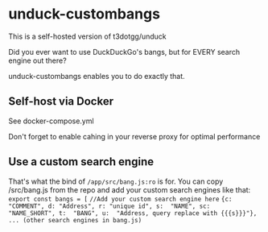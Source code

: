 # unduck-custombangs
This is a self-hosted version of t3dotgg/unduck

Did you ever want to use DuckDuckGo's bangs, but for EVERY search engine out there?

unduck-custombangs enables you to do exactly that.

## Self-host via Docker
See docker-compose.yml

Don't forget to enable cahing in your reverse proxy for optimal performance 

## Use a custom search engine
That's what the bind of `/app/src/bang.js:ro` is for.
You can copy /src/bang.js from the repo and add your custom search engines like that: 
`export const bangs = [`
`//Add your custom search engine here`
`{c: "COMMENT", d: "Address", r: "unique id", s:  "NAME",
sc:  "NAME_SHORT",
t:  "BANG",
u:  "Address, query replace with {{{s}}}"},`
`... (other search engines in bang.js)`

